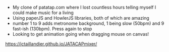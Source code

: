 


- My clone of patatap.com where I lost countless hours telling myself I could make music for a living
- Using paperJS and HowlerJS libraries, both of which are amazing
- number 1 to 9 adds metronome background, 1 being slow (50bpm) and 9 fast-ish (130bpm). Press again to stop
- Looking to get animation going when dragging mouse on canvas!

https://jctaillandier.github.io/JATACAPmixer/

